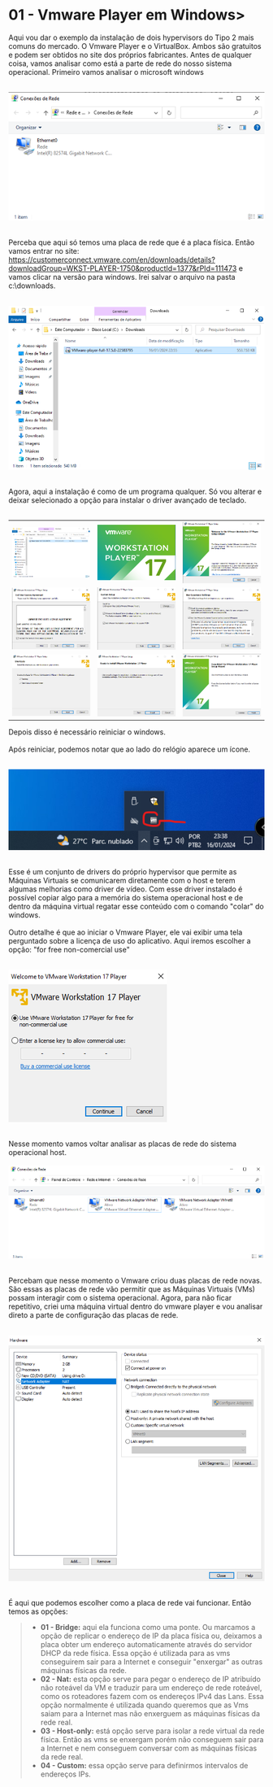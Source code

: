# 01 - Vmware Player em Windows>

Aqui vou dar o exemplo da instalação de dois hypervisors do Tipo 2 mais comuns do mercado. O Vmware Player e o VirtualBox. Ambos são gratuitos e podem ser obtidos no site dos próprios fabricantes. Antes de qualquer coisa, vamos analisar como está a parte de rede do nosso sistema operacional. Primeiro vamos analisar o microsoft windows<br></br>

![REDE](Imagens/01-placas_de_rede.png) <br></br>

Perceba que aqui só temos uma placa de rede que é a placa física. Então vamos entrar no site: https://customerconnect.vmware.com/en/downloads/details?downloadGroup=WKST-PLAYER-1750&productId=1377&rPId=111473 e vamos clicar na versão para windows. Irei salvar o arquivo na pasta c:\downloads. <br></br>

![DOWNLOADS](Imagens/vmware_player/01.png) <br></br>

Agora, aqui a instalação é como de um programa qualquer. Só vou alterar e deixar selecionado a opção para instalar o driver avançado de teclado. <br></br>

<table>
     <tr>
         <td width="33%"><img src="Imagens/vmware_player/01.png"></img></td>
         <td width="33%"><img src="Imagens/vmware_player/02.png"></img></td>
         <td width="33%"><img src="Imagens/vmware_player/03.png"></img></td>
    </tr>
    <tr>
        <td width="33%"><img src="Imagens/vmware_player/04.png"></img></td>
        <td width="33%"><img src="Imagens/vmware_player/05.png"></img></td>
        <td width="33%"><img src="Imagens/vmware_player/06.png"></img></td>
    </tr>
      <tr>
        <td width="33%"><img src="Imagens/vmware_player/07.png"></img></td>
        <td width="33%"><img src="Imagens/vmware_player/08.png"></img></td>
        <td width="33%"><img src="Imagens/vmware_player/09.png"></img></td>
    </tr>
</table>

Depois disso é necessário reiniciar o windows. <br></br>
Após reiniciar, podemos notar que ao lado do relógio aparece um ícone. <br></br>

![TOOLS](Imagens/vmware_player/vmware_tools.png) <br></br>

Esse é um conjunto de drivers do próprio hypervisor que permite as Máquinas Virtuais se comunicarem diretamente com o host e terem algumas melhorias como driver de vídeo. Com esse driver instalado é possível copiar algo para a memória do sistema operacional host e de dentro da máquina virtual regatar esse conteúdo com o comando "colar" do windows. <br></br>
Outro detalhe é que ao iniciar o Vmware Player, ele vai exibir uma tela perguntado sobre a licença de uso do aplicativo. Aqui iremos escolher a opção: "for free non-comercial use" <br></br>

![LICENÇA](Imagens/vmware_player/licenca.png) <br></br>

Nesse momento vamos voltar analisar as placas de rede do sistema operacional host. <br></br>
![REDE](Imagens/02-placas_de_rede_vmware.png) <br></br>

Percebam que nesse momento o Vmware criou duas placas de rede novas. São essas as placas de rede vão permitir que as Máquinas Virtuais (VMs) possam interagir com o sistema operacional. Agora, para não ficar repetitivo, criei uma máquina virtual dentro do vmware player e vou analisar direto a parte de configuração das placas de rede. <br></br>

![REDE_VMS](Imagens/vmware_player/placas_de_rede.png) <br></br>

É aqui que podemos escolher como a placa de rede vai funcionar. Então temos as opções: 
> - **01 - Bridge:** aqui ela funciona como uma ponte. Ou marcamos a opção de replicar o endereço de IP da placa física ou, deixamos a placa obter um endereço automaticamente através do servidor DHCP da rede física. Essa opção é utilizada para as vms conseguirem sair para a Internet e conseguir "enxergar" as outras máquinas físicas da rede.
> - **02 - Nat:** esta opção serve para pegar o endereço de IP atribuído não roteável da VM e traduzir para um endereço de rede roteável, como os roteadores fazem com os endereços IPv4 das Lans. Essa opção normalmente é utilizada quando queremos que as Vms saiam para a Internet mas não enxerguem as máquinas físicas da rede real.
> - **03 - Host-only:** está opção serve para isolar a rede virtual da rede física. Então as vms se enxergam porém não conseguem sair para a Internet e nem conseguem conversar com as máquinas físicas da rede real.
> - **04 - Custom:** essa opção serve para definirmos intervalos de endereços IPs.